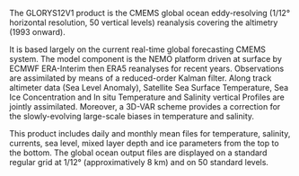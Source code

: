 The GLORYS12V1 product is the CMEMS global ocean eddy-resolving (1/12° horizontal
resolution, 50 vertical levels) reanalysis covering the altimetry (1993 onward).

It is based largely on the current real-time global forecasting CMEMS system.
The model component is the NEMO platform driven at surface by ECMWF ERA-Interim 
then ERA5 reanalyses for recent years. Observations are assimilated by means of a 
reduced-order Kalman filter. Along track altimeter data (Sea Level Anomaly), 
Satellite Sea Surface Temperature, Sea Ice Concentration and In situ Temperature 
and Salinity vertical Profiles are jointly assimilated. Moreover, a 3D-VAR scheme 
provides a correction for the slowly-evolving large-scale biases in temperature and 
salinity.

This product includes daily and monthly mean files for temperature, salinity, 
currents, sea level, mixed layer depth and ice parameters from the top to the 
bottom. The global ocean output files are displayed on a standard regular grid at 
1/12° (approximatively 8 km) and on 50 standard levels.
